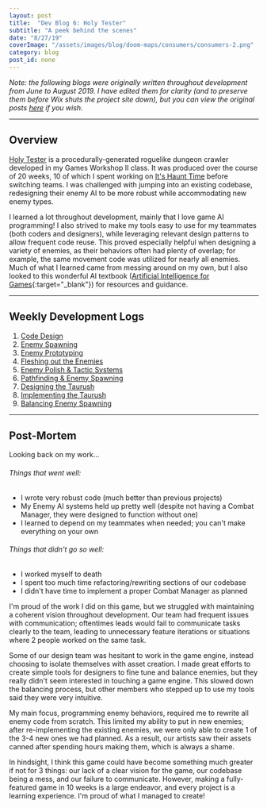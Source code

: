 ```yaml
---
layout: post
title:  "Dev Blog 6: Holy Tester"
subtitle: "A peek behind the scenes"
date: "8/27/19"
coverImage: "/assets/images/blog/doom-maps/consumers/consumers-2.png"
category: blog
post_id: none
---
```


*Note: the following blogs were originally written throughout development from June to August 2019. I have edited them for clarity (and to preserve them before Wix shuts the project site down), but you can view the original posts [here](https://makhodash.wixsite.com/holytester/blog/search/graham) if you wish.*

-----

## Overview

[Holy Tester](/games/holy-tester) is a procedurally-generated roguelike dungeon crawler developed in my Games Workshop II class. It was produced over the course of 20 weeks, 10 of which I spent working on [It's Haunt Time](/games/its-haunt-time) before switching teams. I was challenged with jumping into an existing codebase, redesigning their enemy AI to be more robust while accommodating new enemy types. 

I learned a lot throughout development, mainly that I love game AI programming! I also strived to make my tools easy to use for my teammates (both coders and designers), while leveraging relevant design patterns to allow frequent code reuse. This proved especially helpful when designing a variety of enemies, as their behaviors often had plenty of overlap; for example, the same movement code was utilized for nearly all enemies. Much of what I learned came from messing around on my own, but I also looked to this wonderful AI textbook ([Artificial Intelligence for Games](https://www.amazon.com/Artificial-Intelligence-Games-Ian-Millington/dp/0123747317){:target="_blank"}) for resources and guidance.

----

## Weekly Development Logs

1. [Code Design](/blog/holy-tester/log-1)
2. [Enemy Spawning](/blog/holy-tester/log-2)
3. [Enemy Prototyping](/blog/holy-tester/log-3)
4. [Fleshing out the Enemies](/blog/holy-tester/log-4)
5. [Enemy Polish & Tactic Systems](/blog/holy-tester/log-5)
6. [Pathfinding & Enemy Spawning](/blog/holy-tester/log-6)
7. [Designing the Taurush](/blog/holy-tester/log-7)
8. [Implementing the Taurush](/blog/holy-tester/log-8)
9. [Balancing Enemy Spawning](/blog/holy-tester/log-9)

----

## Post-Mortem

Looking back on my work...

###### Things that went well:
- I wrote very robust code (much better than previous projects)
- My Enemy AI systems held up pretty well (despite not having a Combat Manager, they were designed to function without one)
- I learned to depend on my teammates when needed; you can't make everything on your own

###### Things that didn't go so well:
- I worked myself to death
- I spent too much time refactoring/rewriting sections of our codebase
- I didn't have time to implement a proper Combat Manager as planned


I'm proud of the work I did on this game, but we struggled with maintaining a coherent vision throughout development. Our team had frequent issues with communication; oftentimes leads would fail to communicate tasks clearly to the team, leading to unnecessary feature iterations or situations where 2 people worked on the same task.

Some of our design team was hesitant to work in the game engine, instead choosing to isolate themselves with asset creation. I made great efforts to create simple tools for designers to fine tune and balance enemies, but they really didn't seem interested in touching a game engine. This slowed down the balancing process, but other members who stepped up to use my tools said they were very intuitive.

My main focus, programming enemy behaviors, required me to rewrite all enemy code from scratch. This limited my ability to put in new enemies; after re-implementing the existing enemies, we were only able to create 1 of the 3-4 new ones we had planned. As a result, our artists saw their assets canned after spending hours making them, which is always a shame.

In hindsight, I think this game could have become something much greater if not for 3 things: our lack of a clear vision for the game, our codebase being a mess, and our failure to communicate. However, making a fully-featured game in 10 weeks is a large endeavor, and every project is a learning experience. I'm proud of what I managed to create!